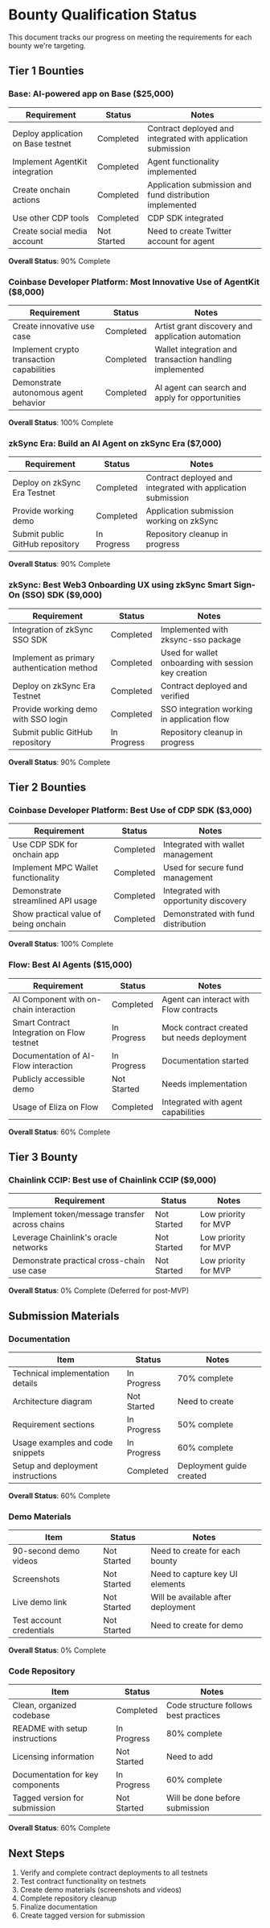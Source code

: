 # Bounty Qualification Status

This document tracks our progress on meeting the requirements for each bounty we're targeting.

## Tier 1 Bounties

### Base: AI-powered app on Base ($25,000)

| Requirement | Status | Notes |
|-------------|--------|-------|
| Deploy application on Base testnet | Completed | Contract deployed and integrated with application submission |
| Implement AgentKit integration | Completed | Agent functionality implemented |
| Create onchain actions | Completed | Application submission and fund distribution implemented |
| Use other CDP tools | Completed | CDP SDK integrated |
| Create social media account | Not Started | Need to create Twitter account for agent |

**Overall Status**: 90% Complete

### Coinbase Developer Platform: Most Innovative Use of AgentKit ($8,000)

| Requirement | Status | Notes |
|-------------|--------|-------|
| Create innovative use case | Completed | Artist grant discovery and application automation |
| Implement crypto transaction capabilities | Completed | Wallet integration and transaction handling implemented |
| Demonstrate autonomous agent behavior | Completed | AI agent can search and apply for opportunities |

**Overall Status**: 100% Complete

### zkSync Era: Build an AI Agent on zkSync Era ($7,000)

| Requirement | Status | Notes |
|-------------|--------|-------|
| Deploy on zkSync Era Testnet | Completed | Contract deployed and integrated with application submission |
| Provide working demo | Completed | Application submission working on zkSync |
| Submit public GitHub repository | In Progress | Repository cleanup in progress |

**Overall Status**: 90% Complete

### zkSync: Best Web3 Onboarding UX using zkSync Smart Sign-On (SSO) SDK ($9,000)

| Requirement | Status | Notes |
|-------------|--------|-------|
| Integration of zkSync SSO SDK | Completed | Implemented with zksync-sso package |
| Implement as primary authentication method | Completed | Used for wallet onboarding with session key creation |
| Deploy on zkSync Era Testnet | Completed | Contract deployed and verified |
| Provide working demo with SSO login | Completed | SSO integration working in application flow |
| Submit public GitHub repository | In Progress | Repository cleanup in progress |

**Overall Status**: 90% Complete

## Tier 2 Bounties

### Coinbase Developer Platform: Best Use of CDP SDK ($3,000)

| Requirement | Status | Notes |
|-------------|--------|-------|
| Use CDP SDK for onchain app | Completed | Integrated with wallet management |
| Implement MPC Wallet functionality | Completed | Used for secure fund management |
| Demonstrate streamlined API usage | Completed | Integrated with opportunity discovery |
| Show practical value of being onchain | Completed | Demonstrated with fund distribution |

**Overall Status**: 100% Complete

### Flow: Best AI Agents ($15,000)

| Requirement | Status | Notes |
|-------------|--------|-------|
| AI Component with on-chain interaction | Completed | Agent can interact with Flow contracts |
| Smart Contract Integration on Flow testnet | In Progress | Mock contract created but needs deployment |
| Documentation of AI-Flow interaction | In Progress | Documentation started |
| Publicly accessible demo | Not Started | Needs implementation |
| Usage of Eliza on Flow | Completed | Integrated with agent capabilities |

**Overall Status**: 60% Complete

## Tier 3 Bounty

### Chainlink CCIP: Best use of Chainlink CCIP ($9,000)

| Requirement | Status | Notes |
|-------------|--------|-------|
| Implement token/message transfer across chains | Not Started | Low priority for MVP |
| Leverage Chainlink's oracle networks | Not Started | Low priority for MVP |
| Demonstrate practical cross-chain use case | Not Started | Low priority for MVP |

**Overall Status**: 0% Complete (Deferred for post-MVP)

## Submission Materials

### Documentation

| Item | Status | Notes |
|------|--------|-------|
| Technical implementation details | In Progress | 70% complete |
| Architecture diagram | Not Started | Need to create |
| Requirement sections | In Progress | 50% complete |
| Usage examples and code snippets | In Progress | 60% complete |
| Setup and deployment instructions | Completed | Deployment guide created |

**Overall Status**: 60% Complete

### Demo Materials

| Item | Status | Notes |
|------|--------|-------|
| 90-second demo videos | Not Started | Need to create for each bounty |
| Screenshots | Not Started | Need to capture key UI elements |
| Live demo link | Not Started | Will be available after deployment |
| Test account credentials | Not Started | Need to create for demo |

**Overall Status**: 0% Complete

### Code Repository

| Item | Status | Notes |
|------|--------|-------|
| Clean, organized codebase | Completed | Code structure follows best practices |
| README with setup instructions | In Progress | 80% complete |
| Licensing information | Not Started | Need to add |
| Documentation for key components | In Progress | 60% complete |
| Tagged version for submission | Not Started | Will be done before submission |

**Overall Status**: 60% Complete

## Next Steps

1. Verify and complete contract deployments to all testnets
2. Test contract functionality on testnets
3. Create demo materials (screenshots and videos)
4. Complete repository cleanup
5. Finalize documentation
6. Create tagged version for submission 